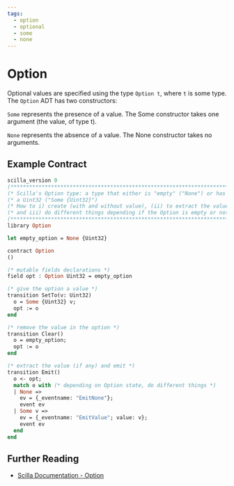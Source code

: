 ```yaml
---
tags:
  - option
  - optional
  - some
  - none
---
```


# Option

Optional values are specified using the type ```Option t```, where ```t``` is some type. The ```Option``` ADT has two constructors:

```Some``` represents the presence of a value. The Some constructor takes one argument (the value, of type t).

```None``` represents the absence of a value. The None constructor takes no arguments.

## Example Contract

```ocaml
scilla_version 0
(************************************************************************)
(* Scilla's Option type: a type that either is "empty" ("None") or has  *)
(* a Uint32 ("Some {Uint32}")                                           *)
(* How to i) create (with and without value), (ii) to extract the value *)
(* and iii) do different things depending if the Option is empty or not *)
(************************************************************************)
library Option

let empty_option = None {Uint32}

contract Option
()

(* mutable fields declarations *)
field opt : Option Uint32 = empty_option

(* give the option a value *)
transition SetTo(v: Uint32)
  o = Some {Uint32} v;
  opt := o
end

(* remove the value in the option *)
transition Clear()
  o = empty_option;
  opt := o
end

(* extract the value (if any) and emit *)
transition Emit()
  o <- opt;
  match o with (* depending on Option state, do different things *)
  | None =>
    ev = {_eventname: "EmitNone"};
    event ev
  | Some v =>
    ev = {_eventname: "EmitValue"; value: v};
    event ev
  end
end
```

## Further Reading

* [Scilla Documentation - Option](https://scilla.readthedocs.io/en/latest/scilla-in-depth.html?highlight=option#option)
